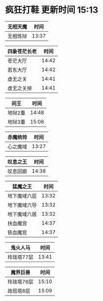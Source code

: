 # 疯狂打鞋 更新时间 15:13

| 无相天魔   | 时间    |
|--------|-------|
| 无相炼狱 | 13:37 |

| 四象苍茫长老   | 时间    |
|--------|-------|
| 苍茫大厅 | 14:42 |
| 若东大厅 | 14:42 |
| 虚无之关 | 14:41 |
| 虚无之关掉 | 14:41 |

| 间王   | 时间    |
|--------|-------|
| 地狱2重 | 14:48 |
| 地狱3重 | 15:08 |

| 赤魔统帅   | 时间    |
|--------|-------|
| 心之魔域 | 13:27 |

| 叹息之王   | 时间    |
|--------|-------|
| 叹息回廊 | 14:38 |

| 猛魔之王   | 时间    |
|--------|-------|
| 地下魔域六层 | 13:32 |
| 地下魔域六导 | 13:32 |
| 地下魔域六居 | 13:32 |
| 扶血魔宫 | 14:37 |
| 铁血魔宫 | 14:37 |

| 鬼火人马   | 时间    |
|--------|-------|
| 玲珑塔77层 | 13:41 |

| 魔界巨兽   | 时间    |
|--------|-------|
| 玲珑塔76层 | 15:10 |
| 政班塔8层 | 15:09 |